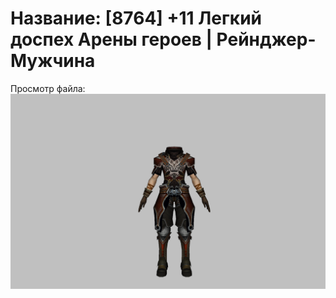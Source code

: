 # Название: [8764] +11 Легкий доспех Арены героев | Рейнджер-Мужчина

Просмотр файла:
![p020031.png](p020031.png)